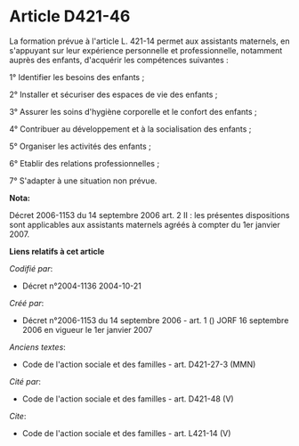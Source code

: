 # Article D421-46

La formation prévue à l'article L. 421-14 permet aux assistants maternels, en s'appuyant sur leur expérience personnelle et
professionnelle, notamment auprès des enfants, d'acquérir les compétences suivantes : 

1° Identifier les besoins des enfants ; 

2° Installer et sécuriser des espaces de vie des enfants ; 

3° Assurer les soins d'hygiène corporelle et le confort des enfants ; 

4° Contribuer au développement et à la socialisation des enfants ; 

5° Organiser les activités des enfants ; 

6° Etablir des relations professionnelles ; 

7° S'adapter à une situation non prévue.

**Nota:**

Décret 2006-1153 du 14 septembre 2006 art. 2 II : les présentes dispositions sont applicables aux assistants maternels agréés
à compter du 1er janvier 2007.

**Liens relatifs à cet article**

_Codifié par_:

  - Décret n°2004-1136 2004-10-21

_Créé par_:

  - Décret n°2006-1153 du 14 septembre 2006 - art. 1 () JORF 16 septembre 2006 en vigueur le 1er janvier 2007

_Anciens textes_:

  - Code de l'action sociale et des familles - art. D421-27-3 (MMN)

_Cité par_:

  - Code de l'action sociale et des familles - art. D421-48 (V)

_Cite_:

  - Code de l'action sociale et des familles - art. L421-14 (V)
